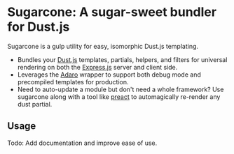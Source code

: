 # Sugarcone: A sugar-sweet bundler for Dust.js

Sugarcone is a gulp utility for easy, isomorphic Dust.js templating.

- Bundles your [Dust.js](http://www.dustjs.com/) templates, partials, helpers, and filters for universal rendering on both the [Express.js](https://expressjs.com/) server and client side.
 - Leverages the [Adaro](https://github.com/krakenjs/adaro) wrapper to support both debug mode and precompiled templates for production.
 - Need to auto-update a module but don't need a whole framework? Use sugarcone along with a tool like [preact](https://github.com/developit/preact) to automagically re-render any dust partial.

## Usage
Todo: Add documentation and improve ease of use.